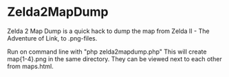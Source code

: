 # Zelda2MapDump
Zelda 2 Map Dump is a quick hack to dump the map from Zelda II - The Adventure of Link, to .png-files.

Run on command line with "php zelda2mapdump.php"
This will create map{1-4}.png in the same directory. They can be viewed next to each other from maps.html.

